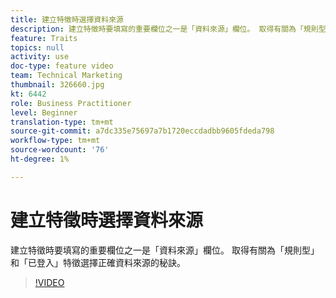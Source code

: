 ```yaml
---
title: 建立特徵時選擇資料來源
description: 建立特徵時要填寫的重要欄位之一是「資料來源」欄位。 取得有關為「規則型」和「已登入」特徵選擇正確資料來源的秘訣。
feature: Traits
topics: null
activity: use
doc-type: feature video
team: Technical Marketing
thumbnail: 326660.jpg
kt: 6442
role: Business Practitioner
level: Beginner
translation-type: tm+mt
source-git-commit: a7dc335e75697a7b1720eccdadbb9605fdeda798
workflow-type: tm+mt
source-wordcount: '76'
ht-degree: 1%

---
```



# 建立特徵時選擇資料來源

建立特徵時要填寫的重要欄位之一是「資料來源」欄位。 取得有關為「規則型」和「已登入」特徵選擇正確資料來源的秘訣。

>[!VIDEO](https://video.tv.adobe.com/v/326660/?quality=12&learn=on)
